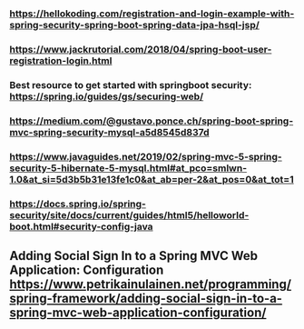 ### https://hellokoding.com/registration-and-login-example-with-spring-security-spring-boot-spring-data-jpa-hsql-jsp/
### https://www.jackrutorial.com/2018/04/spring-boot-user-registration-login.html
### Best resource to get started with springboot security: https://spring.io/guides/gs/securing-web/
### https://medium.com/@gustavo.ponce.ch/spring-boot-spring-mvc-spring-security-mysql-a5d8545d837d
### https://www.javaguides.net/2019/02/spring-mvc-5-spring-security-5-hibernate-5-mysql.html#at_pco=smlwn-1.0&at_si=5d3b5b31e13fe1c0&at_ab=per-2&at_pos=0&at_tot=1
### https://docs.spring.io/spring-security/site/docs/current/guides/html5/helloworld-boot.html#security-config-java
## Adding Social Sign In to a Spring MVC Web Application: Configuration https://www.petrikainulainen.net/programming/spring-framework/adding-social-sign-in-to-a-spring-mvc-web-application-configuration/
